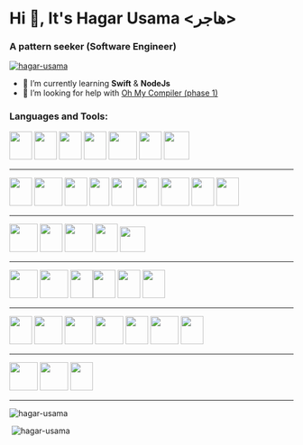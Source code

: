 Hi 👋, It's Hagar Usama <هاجر>
==============================

### A pattern seeker (Software Engineer)

[![hagar-usama](https://github-profile-trophy.vercel.app/?username=hagar-usama)](https://github.com/ryo-ma/github-profile-trophy)

- 🌱 I’m currently learning **Swift** & **NodeJs** 
-  🤝 I’m looking for help with [Oh My Compiler (phase 1)](https://github.com/Hagar-Usama/Lexical)

### Languages and Tools:
<img src="https://cdn.jsdelivr.net/gh/devicons/devicon/icons/c/c-original.svg" height=50, width=40/> <img src="https://cdn.jsdelivr.net/gh/devicons/devicon/icons/cplusplus/cplusplus-original.svg" height=50, width=40/> <img src="https://cdn.jsdelivr.net/gh/devicons/devicon/icons/swift/swift-original.svg" height=50, width=40/> <img src="https://cdn.jsdelivr.net/gh/devicons/devicon/icons/python/python-original.svg" height=50, width=40/> <img src="https://cdn.jsdelivr.net/gh/devicons/devicon/icons/java/java-original-wordmark.svg" height=50, width=50/> <img src="https://cdn.jsdelivr.net/gh/devicons/devicon/icons/csharp/csharp-original.svg" height=50, width=40/> <img src="https://cdn.jsdelivr.net/gh/devicons/devicon/icons/matlab/matlab-original.svg" height=50, width=45/>

----
<img src="https://cdn.jsdelivr.net/gh/devicons/devicon/icons/react/react-original.svg" height=50, width=40/> <img src="https://cdn.jsdelivr.net/gh/devicons/devicon/icons/flask/flask-original.svg" height=50, width=50/> <img src="https://cdn.jsdelivr.net/gh/devicons/devicon/icons/nodejs/nodejs-original.svg" height=50, width=40/> <img src="https://cdn.jsdelivr.net/gh/devicons/devicon/icons/jest/jest-plain.svg" height=50, width=35/> <img src="https://cdn.jsdelivr.net/gh/devicons/devicon/icons/opencv/opencv-original.svg" height=50, width=40/> <img src="https://cdn.jsdelivr.net/gh/devicons/devicon/icons/pytorch/pytorch-original.svg" height=50, width=40/> <img src="https://cdn.jsdelivr.net/gh/devicons/devicon/icons/pytest/pytest-original.svg" height=50, width=50/> <img src="https://cdn.jsdelivr.net/gh/devicons/devicon/icons/numpy/numpy-original.svg" height=50, width=40/> <img src="https://cdn.jsdelivr.net/gh/devicons/devicon/icons/dotnetcore/dotnetcore-original.svg" height=50, width=40/>

----
<img src="https://cdn.jsdelivr.net/gh/devicons/devicon/icons/firebase/firebase-plain.svg" height=50, width=50/> <img src="https://cdn.jsdelivr.net/gh/devicons/devicon/icons/git/git-original.svg" height=50, width=40/> <img src="https://cdn.jsdelivr.net/gh/devicons/devicon/icons/xcode/xcode-original.svg" height=50, width=50/> <img src="https://cdn.jsdelivr.net/gh/devicons/devicon/icons/vscode/vscode-original.svg" height=50, width=40/> <img src="https://www.vectorlogo.zone/logos/getpostman/getpostman-icon.svg" height=45, width=45/>

---
<img src="https://cdn.jsdelivr.net/gh/devicons/devicon/icons/bitbucket/bitbucket-original.svg" height=50, width=50/> <img src="https://cdn.jsdelivr.net/gh/devicons/devicon/icons/github/github-original.svg" height=50, width=50/> <img src="https://cdn.jsdelivr.net/gh/devicons/devicon/icons/markdown/markdown-original.svg" height=50, width=40/><img src="https://cdn.jsdelivr.net/gh/devicons/devicon/icons/confluence/confluence-original.svg" height=50, width=40/> <img src="https://cdn.jsdelivr.net/gh/devicons/devicon/icons/jira/jira-original.svg" height=50, width=40/> <img src="https://cdn.jsdelivr.net/gh/devicons/devicon/icons/sourcetree/sourcetree-original.svg" height=50, width=40/>


----

<img src="https://cdn.jsdelivr.net/gh/devicons/devicon/icons/arduino/arduino-original.svg" height=50, width=40/> <img src="https://cdn.jsdelivr.net/gh/devicons/devicon/icons/docker/docker-original-wordmark.svg" height=50, width=50/> <img src="https://cdn.jsdelivr.net/gh/devicons/devicon/icons/heroku/heroku-plain-wordmark.svg" height=50, width=50/> <img src="https://cdn.jsdelivr.net/gh/devicons/devicon/icons/amazonwebservices/amazonwebservices-original.svg" height=50, width=50/> <img src="https://cdn.jsdelivr.net/gh/devicons/devicon/icons/jupyter/jupyter-original.svg" height=50, width=40/> <img src="https://cdn.jsdelivr.net/gh/devicons/devicon/icons/bash/bash-plain.svg" height=50, width=50/> <img src="https://www.vectorlogo.zone/logos/mariadb/mariadb-icon.svg" height=50, width=40/>
 
---

<img src="https://cdn.jsdelivr.net/gh/devicons/devicon/icons/linux/linux-original.svg" height=50, width=50/> <img src="https://cdn.jsdelivr.net/gh/devicons/devicon/icons/apple/apple-original.svg" height=50, width=/> <img src="https://cdn.jsdelivr.net/gh/devicons/devicon/icons/windows8/windows8-original.svg" height=50, width=40/>


----
![hagar-usama](https://github-readme-stats.vercel.app/api/top-langs?username=hagar-usama&show_icons=true&locale=en&layout=compact&langs_count=10&hide_progress=true&hide=jupyter%20notebook,%20html,%20makefile)

 ![hagar-usama](https://github-readme-stats.vercel.app/api?username=hagar-usama&show_icons=true&locale=en)


            

